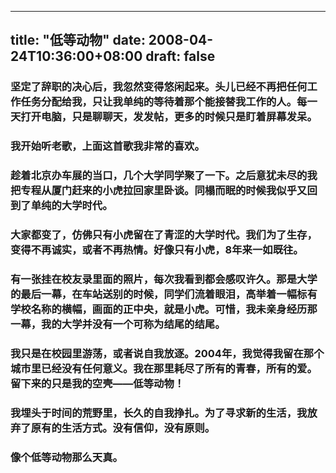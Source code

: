 
---
title: "低等动物"
date: 2008-04-24T10:36:00+08:00
draft: false
---

### 坚定了辞职的决心后，我忽然变得悠闲起来。头儿已经不再把任何工作任务分配给我，只让我单纯的等待着那个能接替我工作的人。每一天打开电脑，只是聊聊天，发发帖，更多的时候只是盯着屏幕发呆。

### 我开始听老歌，上面这首歌我非常的喜欢。

### 趁着北京办车展的当口，几个大学同学聚了一下。之后意犹未尽的我把专程从厦门赶来的小虎拉回家里卧谈。同榻而眠的时候我似乎又回到了单纯的大学时代。

### 大家都变了，仿佛只有小虎留在了青涩的大学时代。我们为了生存，变得不再诚实，或者不再热情。好像只有小虎，8年来一如既往。

### 有一张挂在校友录里面的照片，每次我看到都会感叹许久。那是大学的最后一幕，在车站送别的时候，同学们流着眼泪，高举着一幅标有学校名称的横幅，画面的正中央，就是小虎。可惜，我未亲身经历那一幕，我的大学并没有一个可称为结尾的结尾。

### 我只是在校园里游荡，或者说自我放逐。2004年，我觉得我留在那个城市里已经没有任何意义。我在那里耗尽了所有的青春，所有的爱。留下来的只是我的空壳——低等动物！

### 我埋头于时间的荒野里，长久的自我挣扎。为了寻求新的生活，我放弃了原有的生活方式。没有信仰，没有原则。

### 像个低等动物那么天真。

